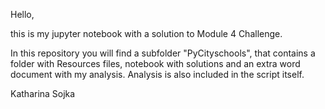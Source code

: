 Hello,

this is my jupyter notebook with a solution to Module 4 Challenge.

In this repository you will find a subfolder "PyCityschools", that contains a folder with Resources files, notebook with solutions
and an extra word document with my analysis. Analysis is also included in the script itself.

Katharina Sojka

